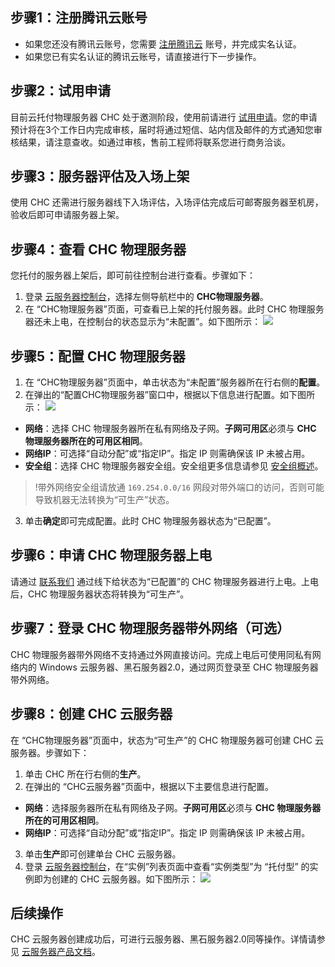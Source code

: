 ## 步骤1：注册腾讯云账号[](id:Step1)
- 如果您还没有腾讯云账号，您需要 [注册腾讯云](https://cloud.tencent.com/document/product/378/17985) 账号，并完成实名认证。
- 如果您已有实名认证的腾讯云账号，请直接进行下一步操作。

## 步骤2：试用申请[](id:Step2)
目前云托付物理服务器 CHC 处于邀测阶段，使用前请进行 [试用申请](https://cloud.tencent.com/apply/p/vv5v6mh5gs)。您的申请预计将在3个工作日内完成审核，届时将通过短信、站内信及邮件的方式通知您审核结果，请注意查收。如通过审核，售前工程师将联系您进行商务洽谈。

## 步骤3：服务器评估及入场上架[](id:Step3)
使用 CHC 还需进行服务器线下入场评估，入场评估完成后可邮寄服务器至机房，验收后即可申请服务器上架。

## 步骤4：查看 CHC 物理服务器[](id:Step4)
您托付的服务器上架后，即可前往控制台进行查看。步骤如下：
1. 登录 [云服务器控制台](https://console.cloud.tencent.com/cvm)，选择左侧导航栏中的 **CHC物理服务器**。
2. 在 “CHC物理服务器”页面，可查看已上架的托付服务器。此时 CHC 物理服务器还未上电，在控制台的状态显示为“未配置”。如下图所示：
![](https://main.qcloudimg.com/raw/395a2fbed168d52a04050ffa8b7d563f.png)

## 步骤5：配置 CHC 物理服务器[](id:Step5)
1.  在 “CHC物理服务器”页面中，单击状态为“未配置”服务器所在行右侧的**配置**。
2.  在弹出的“配置CHC物理服务器”窗口中，根据以下信息进行配置。如下图所示：
![](https://main.qcloudimg.com/raw/069d3faec12ce329045b44f93115f134.png)
 - **网络**：选择 CHC 物理服务器所在私有网络及子网。**子网可用区**必须与 **CHC 物理服务器所在的可用区相同**。
 - **网络IP**：可选择“自动分配”或“指定IP”。指定 IP 则需确保该 IP 未被占用。
 - **安全组**：选择 CHC 物理服务器安全组。安全组更多信息请参见 [安全组概述](https://cloud.tencent.com/document/product/213/12452)。
>!带外网络安全组请放通 `169.254.0.0/16` 网段对带外端口的访问，否则可能导致机器无法转换为“可生产”状态。
>
3. 单击**确定**即可完成配置。此时 CHC 物理服务器状态为“已配置”。


## 步骤6：申请 CHC 物理服务器上电[](id:Step6)
请通过 [联系我们](https://cloud.tencent.com/document/product/1448/60712) 通过线下给状态为“已配置”的 CHC 物理服务器进行上电。上电后，CHC 物理服务器状态将转换为“可生产”。

## 步骤7：登录 CHC 物理服务器带外网络（可选）[](id:Step7)
CHC 物理服务器带外网络不支持通过外网直接访问。完成上电后可使用同私有网络内的 Windows 云服务器、黑石服务器2.0，通过网页登录至 CHC 物理服务器带外网络。

## 步骤8：创建 CHC 云服务器[](id:Step8)
在 “CHC物理服务器”页面中，状态为“可生产”的 CHC 物理服务器可创建 CHC 云服务器。步骤如下：
1.  单击 CHC 所在行右侧的**生产**。
2.  在弹出的 “CHC云服务器”页面中，根据以下主要信息进行配置。
 - **网络**：选择服务器所在私有网络及子网。**子网可用区**必须与 **CHC 物理服务器所在的可用区相同**。
 - **网络IP**：可选择“自动分配”或“指定IP”。指定 IP 则需确保该 IP 未被占用。
3. 单击**生产**即可创建单台 CHC 云服务器。
4. 登录 [云服务器控制台](https://console.cloud.tencent.com/cvm)，在“实例”列表页面中查看“实例类型”为 “托付型” 的实例即为创建的 CHC 云服务器。如下图所示：
![](https://main.qcloudimg.com/raw/34460f8dac7e4151d8e1ebcc8c3c7243.png)

## 后续操作
CHC 云服务器创建成功后，可进行云服务器、黑石服务器2.0同等操作。详情请参见 [云服务器产品文档](https://cloud.tencent.com/document/product/213)。
